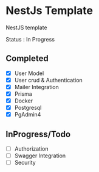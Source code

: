 # NestJs Template 
NestJS template

Status : In Progress

## Completed
- [X] User Model
- [X] User crud & Authentication
- [X] Mailer Integration
- [X] Prisma
- [X] Docker
- [X] Postgresql
- [X] PgAdmin4

## InProgress/Todo
- [ ] Authorization
- [ ] Swagger Integration
- [ ] Security
